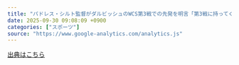 ```yaml
---
title: "パドレス・シルト監督がダルビッシュのWCS第3戦での先発を明言「第3戦に持ってくることで1日多く休みを」（サンケイスポーツ） - Yahoo!ニュース"
date: 2025-09-30 09:08:09 +0900
categories: ["スポーツ"]
source: "https://www.google-analytics.com/analytics.js"
---
```


[出典はこちら](https://www.google-analytics.com/analytics.js)
